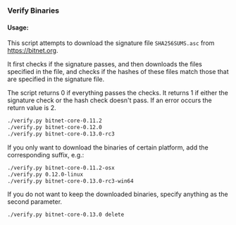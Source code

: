### Verify Binaries

#### Usage:

This script attempts to download the signature file `SHA256SUMS.asc` from https://bitnet.org.

It first checks if the signature passes, and then downloads the files specified in the file, and checks if the hashes of these files match those that are specified in the signature file.

The script returns 0 if everything passes the checks. It returns 1 if either the signature check or the hash check doesn't pass. If an error occurs the return value is 2.


```sh
./verify.py bitnet-core-0.11.2
./verify.py bitnet-core-0.12.0
./verify.py bitnet-core-0.13.0-rc3
```

If you only want to download the binaries of certain platform, add the corresponding suffix, e.g.:

```sh
./verify.py bitnet-core-0.11.2-osx
./verify.py 0.12.0-linux
./verify.py bitnet-core-0.13.0-rc3-win64
```

If you do not want to keep the downloaded binaries, specify anything as the second parameter.

```sh
./verify.py bitnet-core-0.13.0 delete
```
